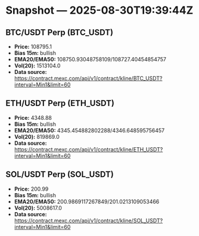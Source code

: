 # Snapshot — 2025-08-30T19:39:44Z

## BTC/USDT Perp (BTC_USDT)
- **Price:** 108795.1
- **Bias 15m:** bullish
- **EMA20/EMA50:** 108750.93048758109/108727.40454854757
- **Vol(20):** 1513104.0
- **Data source:** https://contract.mexc.com/api/v1/contract/kline/BTC_USDT?interval=Min1&limit=60

## ETH/USDT Perp (ETH_USDT)
- **Price:** 4348.88
- **Bias 15m:** bullish
- **EMA20/EMA50:** 4345.454882802288/4346.648595756457
- **Vol(20):** 819869.0
- **Data source:** https://contract.mexc.com/api/v1/contract/kline/ETH_USDT?interval=Min1&limit=60

## SOL/USDT Perp (SOL_USDT)
- **Price:** 200.99
- **Bias 15m:** bullish
- **EMA20/EMA50:** 200.9869117267849/201.0213109053466
- **Vol(20):** 5008617.0
- **Data source:** https://contract.mexc.com/api/v1/contract/kline/SOL_USDT?interval=Min1&limit=60
